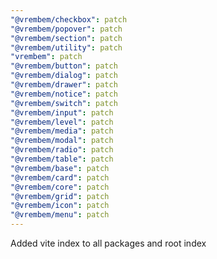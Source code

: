 ```yaml
---
"@vrembem/checkbox": patch
"@vrembem/popover": patch
"@vrembem/section": patch
"@vrembem/utility": patch
"vrembem": patch
"@vrembem/button": patch
"@vrembem/dialog": patch
"@vrembem/drawer": patch
"@vrembem/notice": patch
"@vrembem/switch": patch
"@vrembem/input": patch
"@vrembem/level": patch
"@vrembem/media": patch
"@vrembem/modal": patch
"@vrembem/radio": patch
"@vrembem/table": patch
"@vrembem/base": patch
"@vrembem/card": patch
"@vrembem/core": patch
"@vrembem/grid": patch
"@vrembem/icon": patch
"@vrembem/menu": patch
---
```


Added vite index to all packages and root index
